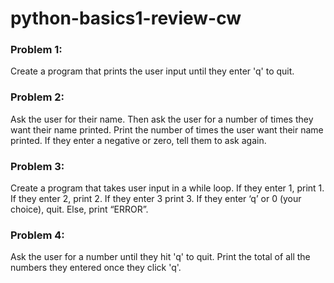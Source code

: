 # python-basics1-review-cw

### Problem 1:
Create a program that prints the user input until they enter 'q' to quit.

### Problem 2:
Ask the user for their name. Then ask the user for a number of times they want their name printed. Print the number of times the user want their name printed. If they enter a negative or zero, tell them to ask again.

### Problem 3:
Create a program that takes user input in a while loop. If they enter 1, print 1. If they enter 2, print 2. If they enter 3 print 3. If they enter ‘q’ or 0 (your choice), quit. Else, print “ERROR”.

### Problem 4:
Ask the user for a number until they hit 'q' to quit. Print the total of all the numbers they entered once they click 'q'.
